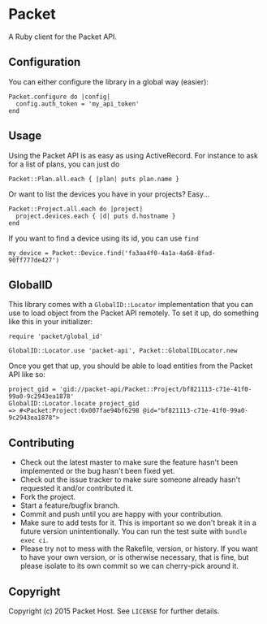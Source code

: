 Packet
======

A Ruby client for the Packet API.

Configuration
-------------

You can either configure the library in a global way (easier):

    Packet.configure do |config|
      config.auth_token = 'my_api_token'
    end


Usage
-----

Using the Packet API is as easy as using ActiveRecord. For instance to ask for a list of plans, you can just do 

```
Packet::Plan.all.each { |plan| puts plan.name }
```

Or want to list the devices you have in your projects? Easy...

```
Packet::Project.all.each do |project|
  project.devices.each { |d| puts d.hostname }
end
```

If you want to find a device using its id, you can use `find`

```
my_device = Packet::Device.find('fa3aa4f0-4a1a-4a68-8fad-90ff777de427')

```

GlobalID
--------

This library comes with a `GlobalID::Locator` implementation that you can use
to load object from the Packet API remotely. To set it up, do something like
this in your initializer:

    require 'packet/global_id'

    GlobalID::Locator.use 'packet-api', Packet::GlobalIDLocator.new

Once you get that up, you should be able to load entities from the Packet API
like so:

    project_gid = 'gid://packet-api/Packet::Project/bf821113-c71e-41f0-99a0-9c2943ea1878'
    GlobalID::Locator.locate project_gid
    => #<Packet:Project:0x007fae94bf6298 @id="bf821113-c71e-41f0-99a0-9c2943ea1878">

Contributing
------------

* Check out the latest master to make sure the feature hasn't been implemented or the bug hasn't been fixed yet.
* Check out the issue tracker to make sure someone already hasn't requested it and/or contributed it.
* Fork the project.
* Start a feature/bugfix branch.
* Commit and push until you are happy with your contribution.
* Make sure to add tests for it. This is important so we don't break it in a future version unintentionally. You can run the test suite with `bundle exec ci`.
* Please try not to mess with the Rakefile, version, or history. If you want to have your own version, or is otherwise necessary, that is fine, but please isolate to its own commit so we can cherry-pick around it.

Copyright
---------

Copyright (c) 2015 Packet Host. See `LICENSE` for further details.
